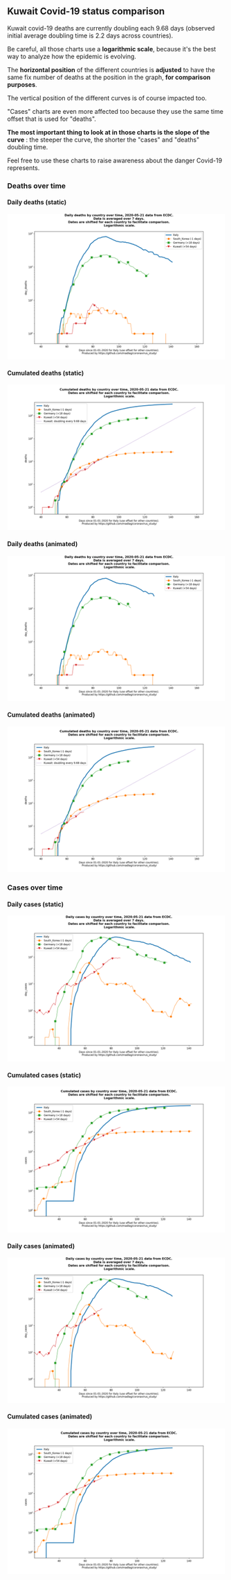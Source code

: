 ## Kuwait Covid-19 status comparison 

Kuwait covid-19 deaths are currently doubling each 9.68 days (observed initial average doubling time is 2.2 days across countries).



Be careful, all those charts use a **logarithmic scale**, because it's the best way to analyze how the epidemic is evolving.
 
The **horizontal position** of the different countries is **adjusted** to have the same fix number of deaths at the position in the graph, **for comparison purposes**.

The vertical position of the different curves is of course impacted too.

"Cases" charts are even more affected too because they use the same time offset that is used for "deaths".

**The most important thing to look at in those charts is the slope of the curve** : the steeper the curve, the shorter the "cases" and "deaths" doubling time.

Feel free to use these charts to raise awareness about the danger Covid-19 represents. 


 
### Deaths over time
 
#### Daily deaths (static)
![Kuwait covid-19 daily deaths static chart](https://raw.githubusercontent.com/madlag/coronavirus_study/master/notebooks/graphs/2020-05-21/countries/Kuwait/2020-05-21_Kuwait_day_deaths.png "Kuwait covid-19 day_deaths static chart")   
 
#### Cumulated deaths (static)
![Kuwait covid-19 cumulated deaths static chart](https://raw.githubusercontent.com/madlag/coronavirus_study/master/notebooks/graphs/2020-05-21/countries/Kuwait/2020-05-21_Kuwait_deaths.png "Kuwait covid-19 deaths static chart")   
 
#### Daily deaths (animated)
![Kuwait covid-19 daily deaths animated chart](https://raw.githubusercontent.com/madlag/coronavirus_study/master/notebooks/graphs/2020-05-21/countries/Kuwait/2020-05-21_Kuwait_day_deaths.gif "Kuwait covid-19 day_deaths animated chart")   
 
#### Cumulated deaths (animated)
![Kuwait covid-19 cumulated deaths animated chart](https://raw.githubusercontent.com/madlag/coronavirus_study/master/notebooks/graphs/2020-05-21/countries/Kuwait/2020-05-21_Kuwait_deaths.gif "Kuwait covid-19 deaths animated chart")   

 
### Cases over time
 
#### Daily cases (static)
![Kuwait covid-19 daily cases static chart](https://raw.githubusercontent.com/madlag/coronavirus_study/master/notebooks/graphs/2020-05-21/countries/Kuwait/2020-05-21_Kuwait_day_cases.png "Kuwait covid-19 day_cases static chart")   
 
#### Cumulated cases (static)
![Kuwait covid-19 cumulated cases static chart](https://raw.githubusercontent.com/madlag/coronavirus_study/master/notebooks/graphs/2020-05-21/countries/Kuwait/2020-05-21_Kuwait_cases.png "Kuwait covid-19 cases static chart")   
 
#### Daily cases (animated)
![Kuwait covid-19 daily cases animated chart](https://raw.githubusercontent.com/madlag/coronavirus_study/master/notebooks/graphs/2020-05-21/countries/Kuwait/2020-05-21_Kuwait_day_cases.gif "Kuwait covid-19 day_cases animated chart")   
 
#### Cumulated cases (animated)
![Kuwait covid-19 cumulated cases animated chart](https://raw.githubusercontent.com/madlag/coronavirus_study/master/notebooks/graphs/2020-05-21/countries/Kuwait/2020-05-21_Kuwait_cases.gif "Kuwait covid-19 cases animated chart")   


